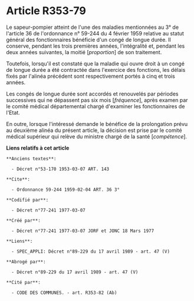 # Article R353-79

Le sapeur-pompier atteint de l'une des maladies mentionnées au 3° de l'article 36 de l'ordonnance n° 59-244 du 4 février 1959
relative au statut général des fonctionnaires bénéficie d'un congé de longue durée. Il conserve, pendant les trois premières
années, l'intégralité et, pendant les deux années suivantes, la moitié [*proportion*] de son traitement.

Toutefois, lorsqu'il est constaté que la maladie qui ouvre droit à un congé de longue durée a été contractée dans l'exercice
des fonctions, les délais fixés par l'alinéa précédent sont respectivement portés à cinq et trois années.

Les congés de longue durée sont accordés et renouvelés par périodes successives qui ne dépassent pas six mois [*fréquence*],
après examen par le comité médical départemental chargé d'examiner les fonctionnaires de l'Etat.

En outre, lorsque l'intéressé demande le bénéfice de la prolongation prévu au deuxième alinéa du présent article, la décision
est prise par le comité médical supérieur qui relève du ministre chargé de la santé [*compétence*].

**Liens relatifs à cet article**

	**Anciens textes**:

	  - Décret n°53-170 1953-03-07 ART. 143

	**Cite**:

	  - Ordonnance 59-244 1959-02-04 ART. 36 3°

	**Codifié par**:

	  - Décret n°77-241 1977-03-07

	**Créé par**:

	  - Décret n°77-241 1977-03-07 JORF et JONC 18 Mars 1977

	**Liens**:

	  - SPEC_APPLI: Décret n°89-229 du 17 avril 1989 - art. 47 (V)

	**Abrogé par**:

	  - Décret n°89-229 du 17 avril 1989 - art. 47 (V)

	**Cité par**:

	  - CODE DES COMMUNES. - art. R353-82 (Ab)
